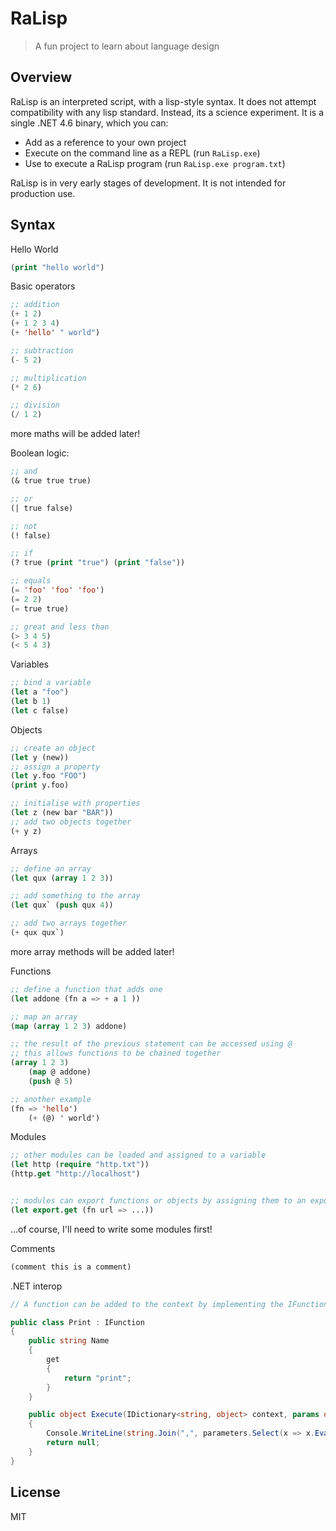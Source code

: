 # RaLisp

> A fun project to learn about language design

## Overview

RaLisp is an interpreted script, with a lisp-style syntax. It does not attempt compatibility with any lisp standard. Instead, its a science experiment. It is a single .NET 4.6 binary, which you can:

* Add as a reference to your own project
* Execute on the command line as a REPL (run `RaLisp.exe`)
* Use to execute a RaLisp program (run `RaLisp.exe program.txt`)

RaLisp is in very early stages of development. It is not intended for production use.

## Syntax

Hello World

```lisp
(print "hello world")
```

Basic operators

```lisp
;; addition
(+ 1 2)
(+ 1 2 3 4)
(+ 'hello' " world")

;; subtraction
(- 5 2)

;; multiplication
(* 2 6)

;; division
(/ 1 2)
```
more maths will be added later!

Boolean logic:

```lisp
;; and
(& true true true) 

;; or
(| true false) 

;; not
(! false)

;; if 
(? true (print "true") (print "false"))

;; equals
(= 'foo' 'foo' 'foo')
(= 2 2)
(= true true)

;; great and less than
(> 3 4 5)
(< 5 4 3)
```

Variables

```lisp
;; bind a variable
(let a "foo")
(let b 1)
(let c false)
```

Objects

```lisp
;; create an object
(let y (new))
;; assign a property
(let y.foo "FOO")
(print y.foo)

;; initialise with properties
(let z (new bar "BAR"))
;; add two objects together
(+ y z)
```

Arrays

```lisp
;; define an array
(let qux (array 1 2 3))

;; add something to the array
(let qux` (push qux 4))

;; add two arrays together
(+ qux qux`)
```
more array methods will be added later!

Functions

```lisp
;; define a function that adds one
(let addone (fn a => + a 1 ))

;; map an array
(map (array 1 2 3) addone)

;; the result of the previous statement can be accessed using @
;; this allows functions to be chained together
(array 1 2 3)
	(map @ addone)
	(push @ 5)

;; another example
(fn => 'hello')
    (+ (@) ' world')	
```

Modules

```lisp
;; other modules can be loaded and assigned to a variable
(let http (require "http.txt"))
(http.get "http://localhost")


;; modules can export functions or objects by assigning them to an export object
(let export.get (fn url => ...))
```

...of course, I'll need to write some modules first!

Comments

```lisp
(comment this is a comment)
```

.NET interop

```C#
// A function can be added to the context by implementing the IFunction interface, and ensuring the assembly is loaded.

public class Print : IFunction
{
    public string Name
    {
        get
        {
            return "print";
        }
    }

    public object Execute(IDictionary<string, object> context, params object[] parameters)
    {
        Console.WriteLine(string.Join(",", parameters.Select(x => x.Evaluate(context).ToString())));
        return null;
    }
}
```

## License 

MIT



